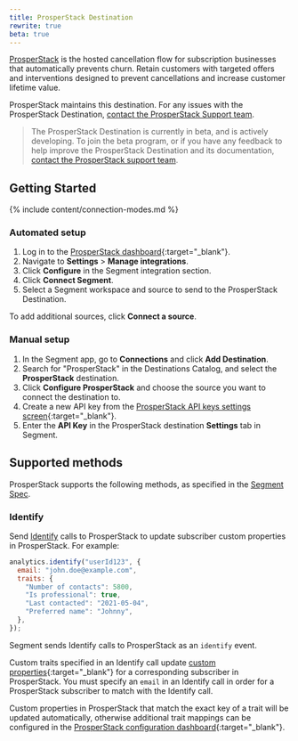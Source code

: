 ```yaml
---
title: ProsperStack Destination
rewrite: true
beta: true
---
```


[ProsperStack](https://prosperstack.com/?utm_source=segmentio&utm_medium=docs&utm_campaign=partners) is the hosted cancellation flow for subscription businesses that automatically prevents churn. Retain customers with targeted offers and interventions designed to prevent cancellations and increase customer lifetime value.

ProsperStack maintains this destination. For any issues with the ProsperStack Destination, [contact the ProsperStack Support team](mailto:support@prosperstack.com).

> The ProsperStack Destination is currently in beta, and is actively developing.  To join the beta program, or if you have any feedback to help improve the ProsperStack Destination and its documentation, [contact the ProsperStack support team](mailto:support@prosperstack.com).

## Getting Started

{% include content/connection-modes.md %}

### Automated setup

1. Log in to the [ProsperStack dashboard](https://app.prosperstack.com){:target="\_blank"}.
2. Navigate to **Settings** > **Manage integrations**.
3. Click **Configure** in the Segment integration section.
4. Click **Connect Segment**.
5. Select a Segment workspace and source to send to the ProsperStack Destination.

To add additional sources, click **Connect a source**.

### Manual setup

1. In the Segment app, go to **Connections** and click **Add Destination**.
2. Search for "ProsperStack" in the Destinations Catalog, and select the **ProsperStack** destination.
3. Click **Configure ProsperStack** and choose the source you want to connect the destination to. 
4. Create a new API key from the [ProsperStack API keys settings screen](https://app.prosperstack.com/settings/api-keys){:target="\_blank"}.
5. Enter the **API Key** in the ProsperStack destination **Settings** tab in Segment.

## Supported methods

ProsperStack supports the following methods, as specified in the [Segment Spec](/docs/connections/spec).

### Identify

Send [Identify](/docs/connections/spec/identify) calls to ProsperStack to update subscriber custom properties in ProsperStack. For example:

```js
analytics.identify("userId123", {
  email: "john.doe@example.com",
  traits: {
    "Number of contacts": 5800,
    "Is professional": true,
    "Last contacted": "2021-05-04",
    "Preferred name": "Johnny",
  },
});
```

Segment sends Identify calls to ProsperStack as an `identify` event.

Custom traits specified in an Identify call update [custom properties](https://prosperstack.com/docs/custom-properties/){:target="\_blank"} for a corresponding subscriber in ProsperStack. You must specify an `email` in an Identify call in order for a ProsperStack subscriber to match with the Identify call. 

Custom properties in ProsperStack that match the exact key of a trait will be updated automatically, otherwise additional trait mappings can be configured in the [ProsperStack configuration dashboard](https://app.prosperstack.com/settings/integrations/segment){:target="\_blank"}.
